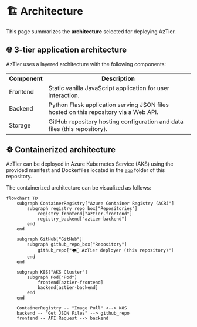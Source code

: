 # 🏗️ Architecture

This page summarizes the **architecture** selected for deploying AzTier.


## 🌐 3-tier application architecture

AzTier uses a layered architecture with the following components:

<table>
    <tr>
        <th>Component</th>
        <th>Description</th>
    </tr>
    <tr>
        <td>Frontend</td>
        <td>Static vanilla JavaScript application for user interaction.</td>
    </tr>
    <tr>
        <td>Backend</td>
        <td>Python Flask application serving JSON files hosted on this repository via a Web API.</td>
    </tr>
    <tr>
        <td>Storage</td>
        <td>GitHub repository hosting configuration and data files (this repository).</td>
    </tr>
</table>


## ☸️ Containerized architecture

AzTier can be deployed in Azure Kubernetes Service (AKS) using the provided manifest and Dockerfiles located in the [`app`](https://github.com/emiliensocchi/aztier-deployer/tree/main/app) folder of this repository. 

The containerized architecture can be visualized as follows:

```mermaid
flowchart TD
    subgraph ContainerRegistry["Azure Container Registry (ACR)"]
        subgraph registry_repo_box["Repositories"]
            registry_frontend["aztier-frontend"]
            registry_backend["aztier-backend"]
        end
    end

    subgraph GitHub["GitHub"]
        subgraph github_repo_box["Repository"]
            github_repo["🌩️🚀 AzTier deployer (this repository)"]
        end
    end

    subgraph K8S["AKS Cluster"]
        subgraph Pod["Pod"]
            frontend[aztier-frontend]
            backend[aztier-backend]
        end
    end

    ContainerRegistry -- "Image Pull" <--> K8S
    backend -- "Get JSON Files" --> github_repo
    frontend -- API Request --> backend
```
